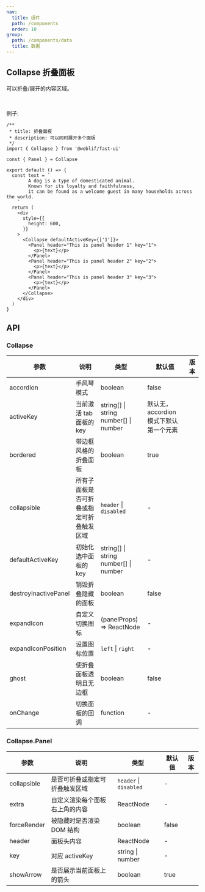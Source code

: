 ```yaml
---
nav:
  title: 组件
  path: /components
  order: 10
group:
  path: /components/data
  title: 数据
---
```


## Collapse 折叠面板

可以折叠/展开的内容区域。

<br />

例子:

```tsx
/**
 * title: 折叠面板
 * description: 可以同时展开多个面板
 */
import { Collapse } from '@weblif/fast-ui'

const { Panel } = Collapse

export default () => {
  const text = `
        A dog is a type of domesticated animal.
        Known for its loyalty and faithfulness,
        it can be found as a welcome guest in many households across the world.
    `
  return (
    <div
      style={{
        height: 600,
      }}
    >
      <Collapse defaultActiveKey={['1']}>
        <Panel header="This is panel header 1" key="1">
          <p>{text}</p>
        </Panel>
        <Panel header="This is panel header 2" key="2">
          <p>{text}</p>
        </Panel>
        <Panel header="This is panel header 3" key="3">
          <p>{text}</p>
        </Panel>
      </Collapse>
    </div>
  )
}
```

## API

### Collapse

| 参数                 | 说明                                     | 类型                                          | 默认值                                 | 版本 |
| -------------------- | ---------------------------------------- | --------------------------------------------- | -------------------------------------- | ---- |
| accordion            | 手风琴模式                               | boolean                                       | false                                  |      |
| activeKey            | 当前激活 tab 面板的 key                  | string\[] \| string <br/> number\[] \| number | 默认无，accordion 模式下默认第一个元素 |      |
| bordered             | 带边框风格的折叠面板                     | boolean                                       | true                                   |      |
| collapsible          | 所有子面板是否可折叠或指定可折叠触发区域 | `header` \| `disabled`                        | -                                      |      |
| defaultActiveKey     | 初始化选中面板的 key                     | string\[] \| string<br/> number\[] \| number  | -                                      |      |
| destroyInactivePanel | 销毁折叠隐藏的面板                       | boolean                                       | false                                  |      |
| expandIcon           | 自定义切换图标                           | (panelProps) => ReactNode                     | -                                      |      |
| expandIconPosition   | 设置图标位置                             | `left` \| `right`                             | -                                      |      |
| ghost                | 使折叠面板透明且无边框                   | boolean                                       | false                                  |      |
| onChange             | 切换面板的回调                           | function                                      | -                                      |      |

### Collapse.Panel

| 参数        | 说明                           | 类型                   | 默认值 | 版本 |
| ----------- | ------------------------------ | ---------------------- | ------ | ---- |
| collapsible | 是否可折叠或指定可折叠触发区域 | `header` \| `disabled` | -      |      |
| extra       | 自定义渲染每个面板右上角的内容 | ReactNode              | -      |      |
| forceRender | 被隐藏时是否渲染 DOM 结构      | boolean                | false  |      |
| header      | 面板头内容                     | ReactNode              | -      |      |
| key         | 对应 activeKey                 | string \| number       | -      |      |
| showArrow   | 是否展示当前面板上的箭头       | boolean                | true   |      |
